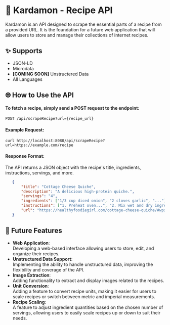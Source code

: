 # 🌿 Kardamon - Recipe API

Kardamon is an API designed to scrape the essential parts of a recipe from a provided URL. It is the foundation for a future web application that will allow users to store and manage their collections of internet recipes.

## ✨ Supports

- JSON-LD
- Microdata
- **\[COMING SOON\]** Unstructered Data
- All Languages

## 🌐 How to Use the API

#### To fetch a recipe, simply send a POST request to the endpoint:

```
POST /api/scrapeRecipe?url={recipe_url}
```

#### **Example Request**:

```
curl http://localhost:8080/api/scrapeRecipe?url=https://example.com/recipe
```

#### **Response Format**: 
The API returns a JSON object with the recipe's title, ingredients, instructions, servings, and more.

```json
   {
       "title": "Cottage Cheese Quiche",
       "description": "A delicious high-protein quiche.",
       "servings": "4",
       "ingredients": ["1/3 cup diced onion", "2 cloves garlic", "..."],
       "instructions": ["1. Preheat oven...", "2. Mix wet and dry ingredients..."],
       "url": "https://healthyfoodiegirl.com/cottage-cheese-quiche/#wpzoom-premium-recipe-card"
   }
```

## 🚧 Future Features
- **Web Application**:<br/>
  Developing a web-based interface allowing users to store, edit, and organize their recipes.
- **Unstructured Data Support**:<br/>
  Implementing the ability to handle unstructured data, improving the flexibility and coverage of the API.
- **Image Extraction**:<br/>
  Adding functionality to extract and display images related to the recipes.
- **Unit Conversion**:<br/>
  Adding a feature to convert recipe units, making it easier for users to scale recipes or switch between metric and imperial measurements.
- **Recipe Scaling**:<br/>
  A feature to adjust ingredient quantities based on the chosen number of servings, allowing users to easily scale recipes up or down to suit their needs.
